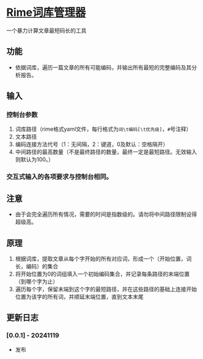 # [Rime词库管理器](https://github.com/GarthTB/CodeLord)

一个暴力计算文章最短码长的工具

## 功能

- 依据词库，遍历一篇文章的所有可能编码，并输出所有最短的完整编码及其分析报告。

## 输入

### 控制台参数

1. 词库路径（rime格式yaml文件，每行格式为`词\t编码[\t优先级]`，`#`号注释）
2. 文本路径
3. 编码连接方法代号（1：无间隔，2：键道，0及默认：空格隔开）
4. 中间路径的最高数量（不是最终路径的数量，最终一定是最短路径。无效输入则默认为100。）

### 交互式输入的各项要求与控制台相同。

## 注意

- 由于会完全遍历所有情况，需要的时间是指数级的。请勿将中间路径限制设得超级高。

## 原理

1. 根据词库，提取文章从每个字开始的所有对应词，形成一个（开始位置，词长，编码）的集合
2. 将开始位置为0的词组填入一个初始编码集合，并记录每条路径的末端位置（到哪个字为止）
3. 遍历每个字，保留末端到这个字的最短路径，并在这些路径的基础上连接开始位置为该字的所有词，并顺延末端位置，直到文本末尾

## 更新日志

### [0.0.1] - 20241119

- 发布